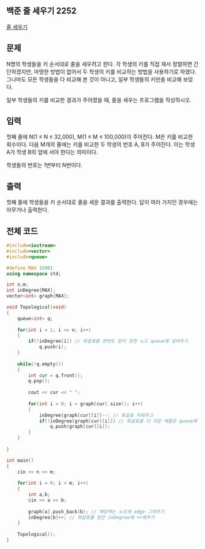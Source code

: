 ## 백준 줄 세우기 2252
[줄 세우기](https://www.acmicpc.net/problem/2252)

## 문제

N명의 학생들을 키 순서대로 줄을 세우려고 한다. 각 학생의 키를 직접 재서 정렬하면 간단하겠지만, 마땅한 방법이 없어서 두 학생의 키를 비교하는 방법을 사용하기로 하였다. 그나마도 모든 학생들을 다 비교해 본 것이 아니고, 일부 학생들의 키만을 비교해 보았다.

일부 학생들의 키를 비교한 결과가 주어졌을 때, 줄을 세우는 프로그램을 작성하시오.

## 입력

첫째 줄에 N(1 ≤ N ≤ 32,000), M(1 ≤ M ≤ 100,000)이 주어진다. M은 키를 비교한 회수이다. 다음 M개의 줄에는 키를 비교한 두 학생의 번호 A, B가 주어진다. 이는 학생 A가 학생 B의 앞에 서야 한다는 의미이다.

학생들의 번호는 1번부터 N번이다.

## 출력
첫째 줄에 학생들을 키 순서대로 줄을 세운 결과를 출력한다. 답이 여러 가지인 경우에는 아무거나 출력한다.

## 전체 코드


```c++
#include<iostream>
#include<vector>
#include<queue>

#define MAX 32001
using namespace std;

int n,m;
int inDegree[MAX];
vector<int> graph[MAX];

void Topological(void)
{
	queue<int> q;
	
	for(int i = 1; i <= n; i++)
	{
		if(!inDegree[i]) // 화살표를 한번도 받지 못한 노드 queue에 넣어주기
			q.push(i);
	}
	
	while(!q.empty())
	{
		int cur = q.front();
		q.pop();
		
		cout << cur << " ";
		
		for(int i = 0; i < graph[cur].size(); i++)
		{
			inDegree[graph[cur][i]]--; // 화살표 지워주고
			if(!inDegree[graph[cur][i]]) // 화살표를 다 지운 애들은 queue에 넣어주기
				q.push(graph[cur][i]);
		}
	}
	
}

int main()
{
	cin >> n >> m;
	
	for(int i = 0; i < m; i++)
	{
		int a,b;
		cin >> a >> b;
		
		graph[a].push_back(b); // 해당하는 노드에 edge 그려주기
		inDegree[b]++; // 화살표를 받은 inDegree에 ++해주기
	}
	
	Topological();
}
```

